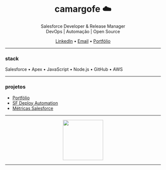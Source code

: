 <h1 align="center">camargofe ☁️</h1>

<p align="center">
  Salesforce Developer & Release Manager<br>
  DevOps | Automação | Open Source
</p>

<p align="center">
  <a href="https://www.linkedin.com/in/seu-linkedin">LinkedIn</a> • 
  <a href="mailto:seuemail@email.com">Email</a> • 
  <a href="https://camargofe.github.io">Portfólio</a>
</p>

---

### stack

Salesforce • Apex • JavaScript • Node.js • GitHub • AWS

---

### projetos

- [Portfólio](https://camargofe.github.io)
- [SF Deploy Automation](https://github.com/camargofe/sf-deploy-automation)
- [Métricas Salesforce](https://github.com/camargofe/salesforce-metrics-dashboard)

---

<p align="center">
  <img src="https://github-readme-stats.vercel.app/api?username=camargofe&show_icons=false&hide_title=true&hide_border=true&theme=default" height="130">
</p>

---
